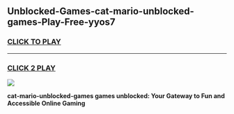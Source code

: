 
## Unblocked-Games-cat-mario-unblocked-games-Play-Free-yyos7
<h3>
<a href="https://premium76.site?title=cat-mario-unblocked-games&ref=24M">CLICK TO PLAY</a></h3>
<hr>

<h3>
<a href="https://premium76.site?title=cat-mario-unblocked-games&ref=24M">CLICK 2 PLAY</a>
  
</h3>

<a href="https://premium76.site?title=cat-mario-unblocked-games&ref=24M"><img src="https://clearcache.store/games.png"></a>


**cat-mario-unblocked-games games unblocked: Your Gateway to Fun and Accessible Online Gaming**
